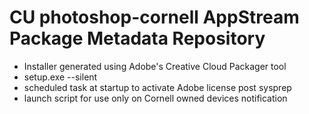 # CU photoshop-cornell AppStream Package Metadata Repository

- Installer generated using Adobe's Creative Cloud Packager tool
- setup.exe --silent
- scheduled task at startup to activate Adobe license post sysprep
- launch script for use only on Cornell owned devices notification



